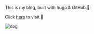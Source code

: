 This is my blog, built with hugo & GitHub.🤗

Click [here](https://strivy-zsy.github.io/) to visit.🥰

![dog](https://github.com/user-attachments/assets/a1c5dc1b-1e61-4b63-a354-9e05bdfa805d)
